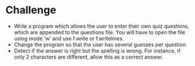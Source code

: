 # Challenge

- Write a program which allows the user to enter their own quiz questions, which are appended to the questions file. You will have to open the file using mode ‘w’ and use f.write or f.writelines.
- Change the program so that the user has several guesses per question.
- Detect if the answer is right but the spelling is wrong. For instance, if only 2 characters are different, allow this as a correct answer.
